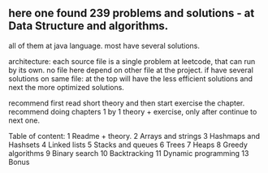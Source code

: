 ## here one found 239 problems and solutions - at Data Structure and algorithms.
all of them at java language.
most have several solutions.

architecture: each source file is a single problem at leetcode, that can run by its own. no file here depend on other file at the project.
if have several solutions on same file: at the top will have the less efficient solutions and next the more optimized solutions.


recommend first read short theory and then start exercise the chapter.
recommend doing chapters 1 by 1 theory + exercise, only after continue to next one.


Table of content:
1  Readme + theory.
2  Arrays and strings
3  Hashmaps and Hashsets
4  Linked lists
5  Stacks and queues
6  Trees
7  Heaps
8  Greedy algorithms
9  Binary search
10 Backtracking
11 Dynamic programming
13 Bonus